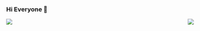 ### Hi Everyone 👋
<img align='right' src="https://github-readme-stats.vercel.app/api?username=nerimanogulluk&show_icons=true">
<img src="https://github-readme-stats.vercel.app/api/top-langs/?username=nerimanogulluk&layout=compact&theme=vue&langs_count=10&count_private=true"/>
<!--
**nerimanogulluk/nerimanogulluk** is a ✨ _special_ ✨ repository because its `README.md` (this file) appears on your GitHub profile.

Here are some ideas to get you started:

- 🔭 I’m currently working on ...
- 🌱 I’m currently learning ...
- 👯 I’m looking to collaborate on ...
- 🤔 I’m looking for help with ...
- 💬 Ask me about ...
- 📫 How to reach me: ...
- 😄 Pronouns: ...
- ⚡ Fun fact: ...
-->
